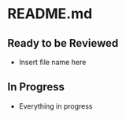 # README.md
## Ready to be Reviewed
* Insert file name here
## In Progress
* Everything in progress

